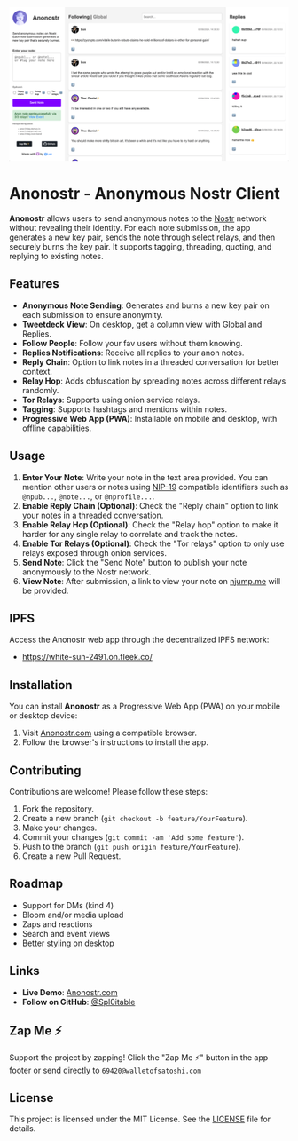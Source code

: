 ![Anonostr](images/app-showcase.png)

# Anonostr - Anonymous Nostr Client

**Anonostr** allows users to send anonymous notes to the [Nostr](https://nostr.com/) network without revealing their identity. For each note submission, the app generates a new key pair, sends the note through select relays, and then securely burns the key pair. It supports tagging, threading, quoting, and replying to existing notes.

## Features
- **Anonymous Note Sending**: Generates and burns a new key pair on each submission to ensure anonymity.
- **Tweetdeck View**: On desktop, get a column view with Global and Replies.
- **Follow People**: Follow your fav users without them knowing.
- **Replies Notifications**: Receive all replies to your anon notes.
- **Reply Chain**: Option to link notes in a threaded conversation for better context.
- **Relay Hop**: Adds obfuscation by spreading notes across different relays randomly.
- **Tor Relays**: Supports using onion service relays.
- **Tagging**: Supports hashtags and mentions within notes.
- **Progressive Web App (PWA)**: Installable on mobile and desktop, with offline capabilities.

## Usage
1. **Enter Your Note**: Write your note in the text area provided. You can mention other users or notes using [NIP-19](https://github.com/nostr-protocol/nips/blob/master/19.md) compatible identifiers such as `@npub...`, `@note...`, or `@nprofile...`.
2. **Enable Reply Chain (Optional)**: Check the "Reply chain" option to link your notes in a threaded conversation.
3. **Enable Relay Hop (Optional)**: Check the "Relay hop" option to make it harder for any single relay to correlate and track the notes.
4. **Enable Tor Relays (Optional)**: Check the "Tor relays" option to only use relays exposed through onion services.
5. **Send Note**: Click the "Send Note" button to publish your note anonymously to the Nostr network.
6. **View Note**: After submission, a link to view your note on [njump.me](https://njump.me/) will be provided.

## IPFS
Access the Anonostr web app through the decentralized IPFS network:

- https://white-sun-2491.on.fleek.co/

## Installation
You can install **Anonostr** as a Progressive Web App (PWA) on your mobile or desktop device:

1. Visit [Anonostr.com](https://anonostr.com/) using a compatible browser.
2. Follow the browser's instructions to install the app.

## Contributing
Contributions are welcome! Please follow these steps:

1. Fork the repository.
2. Create a new branch (`git checkout -b feature/YourFeature`).
3. Make your changes.
4. Commit your changes (`git commit -am 'Add some feature'`).
5. Push to the branch (`git push origin feature/YourFeature`).
6. Create a new Pull Request.

## Roadmap
- Support for DMs (kind 4)
- Bloom and/or media upload
- Zaps and reactions
- Search and event views
- Better styling on desktop

## Links
- **Live Demo**: [Anonostr.com](https://anonostr.com/)
- **Follow on GitHub**: [@Spl0itable](https://github.com/Spl0itable)

## Zap Me ⚡️
Support the project by zapping! Click the "Zap Me ⚡️" button in the app footer or send directly to `69420@walletofsatoshi.com`

## License
This project is licensed under the MIT License. See the [LICENSE](LICENSE) file for details.
